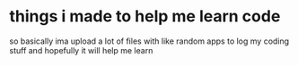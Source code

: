 # things i made to help me learn code
so basically ima upload a lot of files with like random apps to log my coding stuff and hopefully it will help me learn

